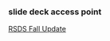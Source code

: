 ### slide deck access point

[RSDS Fall Update](https://meginwinnipeg.github.io/slides/fall2020.html)
